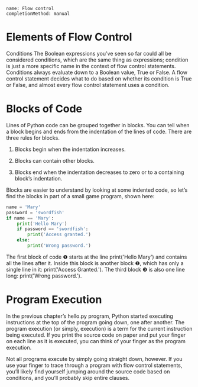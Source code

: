 ```ngMeta
name: Flow control
completionMethod: manual
```
# Elements of Flow Control
Conditions
The Boolean expressions you’ve seen so far could all be considered conditions, which are the same thing as expressions; condition is just a more specific name in the context of flow control statements. Conditions always evaluate down to a Boolean value, True or False. A flow control statement decides what to do based on whether its condition is True or False, and almost every flow control statement uses a condition.

# Blocks of Code
Lines of Python code can be grouped together in blocks. You can tell when a block begins and ends from the indentation of the lines of code. There are three rules for blocks.

1. Blocks begin when the indentation increases.

2. Blocks can contain other blocks.

3. Blocks end when the indentation decreases to zero or to a containing block’s indentation.

Blocks are easier to understand by looking at some indented code, so let’s find the blocks in part of a small game program, shown here:
```python
name = 'Mary'
password = 'swordfish'
if name == 'Mary':
    print('Hello Mary')
    if password == 'swordfish':
        print('Access granted.')
    else:
        print('Wrong password.')
```
The first block of code ❶ starts at the line print('Hello Mary') and contains all the lines after it. Inside this block is another block ❷, which has only a single line in it: print('Access Granted.'). The third block ❸ is also one line long: print('Wrong password.').

# Program Execution
In the previous chapter’s hello.py program, Python started executing instructions at the top of the program going down, one after another. The program execution (or simply, execution) is a term for the current instruction being executed. If you print the source code on paper and put your finger on each line as it is executed, you can think of your finger as the program execution.

Not all programs execute by simply going straight down, however. If you use your finger to trace through a program with flow control statements, you’ll likely find yourself jumping around the source code based on conditions, and you’ll probably skip entire clauses.


